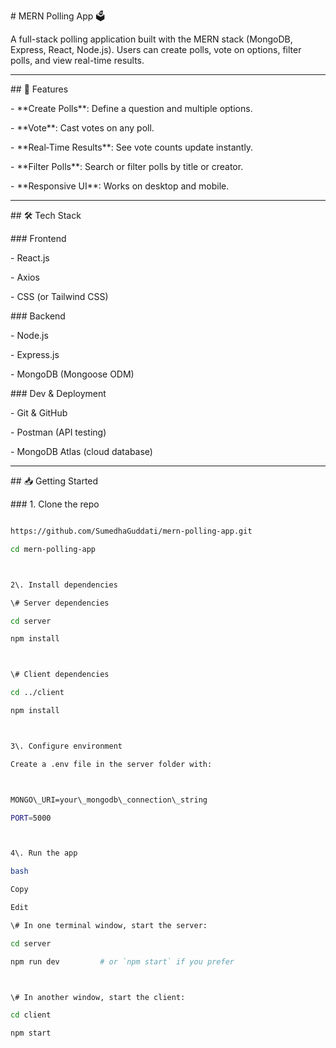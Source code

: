 \# MERN Polling App 🗳️



A full-stack polling application built with the MERN stack (MongoDB, Express, React, Node.js). Users can create polls, vote on options, filter polls, and view real-time results.



---



\## 🚀 Features



\- \*\*Create Polls\*\*: Define a question and multiple options.  

\- \*\*Vote\*\*: Cast votes on any poll.  

\- \*\*Real‑Time Results\*\*: See vote counts update instantly.  

\- \*\*Filter Polls\*\*: Search or filter polls by title or creator.  

\- \*\*Responsive UI\*\*: Works on desktop and mobile.



---



\## 🛠️ Tech Stack



\### Frontend

\- React.js  

\- Axios  

\- CSS (or Tailwind CSS)  



\### Backend

\- Node.js  

\- Express.js  

\- MongoDB (Mongoose ODM)  



\### Dev \& Deployment

\- Git \& GitHub  

\- Postman (API testing)  

\- MongoDB Atlas (cloud database)  



---



\## 📥 Getting Started



\### 1. Clone the repo

```bash

https://github.com/SumedhaGuddati/mern-polling-app.git

cd mern-polling-app



2\. Install dependencies

\# Server dependencies

cd server

npm install



\# Client dependencies

cd ../client

npm install



3\. Configure environment

Create a .env file in the server folder with:



MONGO\_URI=your\_mongodb\_connection\_string

PORT=5000



4\. Run the app

bash

Copy

Edit

\# In one terminal window, start the server:

cd server

npm run dev         # or `npm start` if you prefer



\# In another window, start the client:

cd client

npm start





